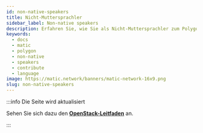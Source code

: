 ```yaml
---
id: non-native-speakers
title: Nicht-Muttersprachler
sidebar_label: Non-native speakers
description: Erfahren Sie, wie Sie als Nicht-Muttersprachler zum Polygon Wiki beitragen können.
keywords:
  - docs
  - matic
  - polygon
  - non-native
  - speakers
  - contribute
  - language
image: https://matic.network/banners/matic-network-16x9.png
slug: non-native-speakers
---
```


:::info Die Seite wird aktualisiert

Sehen Sie sich dazu den **[OpenStack-Leitfaden](https://docs.openstack.org/doc-contrib-guide/non-native-english-speakers.html)** an.

:::
